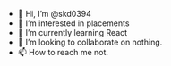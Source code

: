 - 👋 Hi, I’m @skd0394
- 👀 I’m interested in placements
- 🌱 I’m currently learning React
- 💞️ I’m looking to collaborate on nothing.
- 📫 How to reach me not.

<!---
skd0394/skd0394 is a ✨ special ✨ repository because its `README.md` (this file) appears on your GitHub profile.
You can click the Preview link to take a look at your changes.
--->
